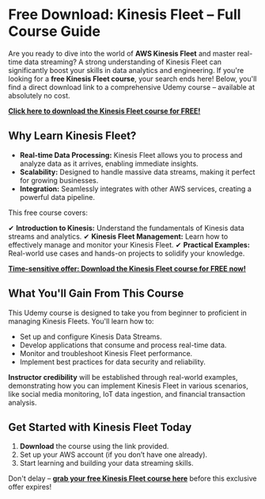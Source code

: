 # Free Download: Kinesis Fleet – Full Course Guide

Are you ready to dive into the world of **AWS Kinesis Fleet** and master real-time data streaming? A strong understanding of Kinesis Fleet can significantly boost your skills in data analytics and engineering. If you're looking for a **free Kinesis Fleet course**, your search ends here! Below, you'll find a direct download link to a comprehensive Udemy course – available at absolutely no cost.

[**Click here to download the Kinesis Fleet course for FREE!**](https://udemywork.com/kinesis-fleet)

## Why Learn Kinesis Fleet?

*   **Real-time Data Processing:** Kinesis Fleet allows you to process and analyze data as it arrives, enabling immediate insights.
*   **Scalability:** Designed to handle massive data streams, making it perfect for growing businesses.
*   **Integration:** Seamlessly integrates with other AWS services, creating a powerful data pipeline.

This free course covers:

✔ **Introduction to Kinesis:** Understand the fundamentals of Kinesis data streams and analytics.
✔ **Kinesis Fleet Management:** Learn how to effectively manage and monitor your Kinesis Fleet.
✔ **Practical Examples:** Real-world use cases and hands-on projects to solidify your knowledge.

[**Time-sensitive offer: Download the Kinesis Fleet course for FREE now!**](https://udemywork.com/kinesis-fleet)

## What You'll Gain From This Course

This Udemy course is designed to take you from beginner to proficient in managing Kinesis Fleets. You'll learn how to:

*   Set up and configure Kinesis Data Streams.
*   Develop applications that consume and process real-time data.
*   Monitor and troubleshoot Kinesis Fleet performance.
*   Implement best practices for data security and reliability.

**Instructor credibility** will be established through real-world examples, demonstrating how you can implement Kinesis Fleet in various scenarios, like social media monitoring, IoT data ingestion, and financial transaction analysis.

## Get Started with Kinesis Fleet Today

1.  **Download** the course using the link provided.
2.  Set up your AWS account (if you don’t have one already).
3.  Start learning and building your data streaming skills.

Don't delay – **[grab your free Kinesis Fleet course here](https://udemywork.com/kinesis-fleet)** before this exclusive offer expires!
